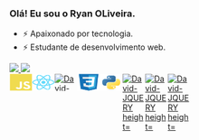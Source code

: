 ### Olá! Eu sou o Ryan OLiveira.


- ⚡️ Apaixonado por tecnologia.
- ⚡️ Estudante de desenvolvimento web.
<div align="left">
  <a href="https://github.com/ryanoliveiragit">
  <img height="180em" src="https://github-readme-stats.vercel.app/api?username=ryanoliveiragit&show_icons=true&theme=cobalt&include_all_commits=true&count_private=true"/>
  <img height="180em" src="https://github-readme-stats.vercel.app/api/top-langs/?username=ryanoliveiragit&layout=compact&langs_count=7&theme=cobalt"/>
</div>
 
<div style="display:flex"><br>
  <img align="left" alt="David-Js" height="30" width="40" src="https://raw.githubusercontent.com/devicons/devicon/master/icons/javascript/javascript-plain.svg">
  <img align="left" alt="David-React" height="30" width="40" src="https://raw.githubusercontent.com/devicons/devicon/master/icons/react/react-original.svg">
  <img align="center" alt="David-HTML" height="30" width="40" src="https://cdn.jsdelivr.net/gh/devicons/devicon/icons/html5/html5-original.svg">
  <img align="center" alt="David-CSS" height="30" width="40" src="https://raw.githubusercontent.com/devicons/devicon/master/icons/css3/css3-original.svg">
  <img align="center" alt="David-Python" height="30" width="40" src="https://raw.githubusercontent.com/devicons/devicon/master/icons/python/python-original.svg">
  <img align="center" alt="David-JQUERY height="30" width="40" src="https://cdn.jsdelivr.net/gh/devicons/devicon/icons/jquery/jquery-original.svg">
  <img align="center" alt="David-JQUERY height="30" width="40" src="https://cdn.jsdelivr.net/gh/devicons/devicon/icons/github/github-original.svg">
  <img align="center" alt="David-JQUERY height="30" width="40" src="https://cdn.jsdelivr.net/gh/devicons/devicon/icons/git/git-original.svg">

  </div>
  
##

<div> 
  <a href="https://instagram.com/euryanvs" target="_blank"><img src="https://img.shields.io/badge/-Instagram-%23E4405F?style=for-the-
</div>
